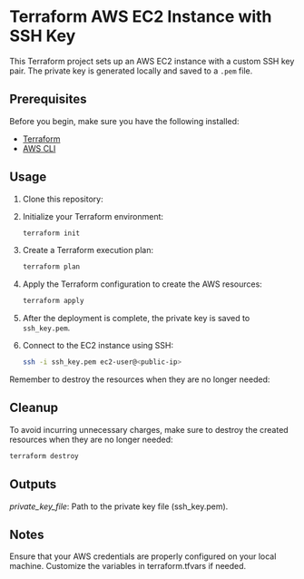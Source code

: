 # Terraform AWS EC2 Instance with SSH Key

This Terraform project sets up an AWS EC2 instance with a custom SSH key pair. The private key is generated locally and saved to a `.pem` file.

## Prerequisites

Before you begin, make sure you have the following installed:

- [Terraform](https://www.terraform.io/downloads.html)
- [AWS CLI](https://aws.amazon.com/cli/)

## Usage

1. Clone this repository:

2. Initialize your Terraform environment:

    ```bash
    terraform init
    ```

3. Create a Terraform execution plan:

    ```bash
    terraform plan
    ```

4. Apply the Terraform configuration to create the AWS resources:

    ```bash
    terraform apply
    ```

5. After the deployment is complete, the private key is saved to `ssh_key.pem`.

6. Connect to the EC2 instance using SSH:

    ```bash
    ssh -i ssh_key.pem ec2-user@<public-ip>
    ```

Remember to destroy the resources when they are no longer needed:

## Cleanup

To avoid incurring unnecessary charges, make sure to destroy the created resources when they are no longer needed:

```bash
terraform destroy
```

## Outputs

*private_key_file*: Path to the private key file (ssh_key.pem).

## Notes

Ensure that your AWS credentials are properly configured on your local machine.
Customize the variables in terraform.tfvars if needed.
